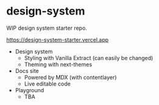 # design-system
WIP design system starter repo.

https://design-system-starter.vercel.app

* Design system
  * Styling with Vanilla Extract (can easily be changed)
  * Theming with next-themes
* Docs site
  * Powered by MDX (with contentlayer)
  * Live editable code
* Playground
  * TBA
